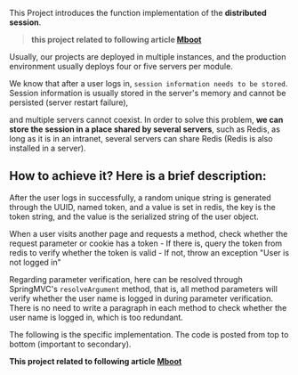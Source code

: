 This Project introduces the function implementation of the **distributed session**.

> **this project related to following article [Mboot](https://mboot.herokuapp.com/post/56)**
 

Usually, our projects are deployed in multiple instances, and the production environment usually deploys four or five servers per module.

We know that after a user logs in, `session information needs to be stored`. Session information is usually stored in the server's memory and cannot be persisted (server restart failure), 

and multiple servers cannot coexist. In order to solve this problem, **we can store the session in a place shared by several servers**, such as Redis, as long as it is in an intranet, several servers can share Redis (Redis is also installed in a server).

## How to achieve it? Here is a brief description:

After the user logs in successfully, a random unique string is generated through the UUID, named token, and a value is set in redis, the key is the token string, and the value is the serialized string of the user object.

When a user visits another page and requests a method, check whether the request parameter or cookie has a token
    - If there is, query the token from redis to verify whether the token is valid
    - If not, throw an exception "User is not logged in"

 

Regarding parameter verification, here can be resolved through SpringMVC's `resolveArgument` method, that is, all method parameters will verify whether the user name is logged in during parameter verification. There is no need to write a paragraph in each method to check whether the user name is logged in, which is too redundant.

 
The following is the specific implementation. The code is posted from top to bottom (important to secondary). 

**This project related to following article [Mboot](https://mboot.herokuapp.com/post/56)**
